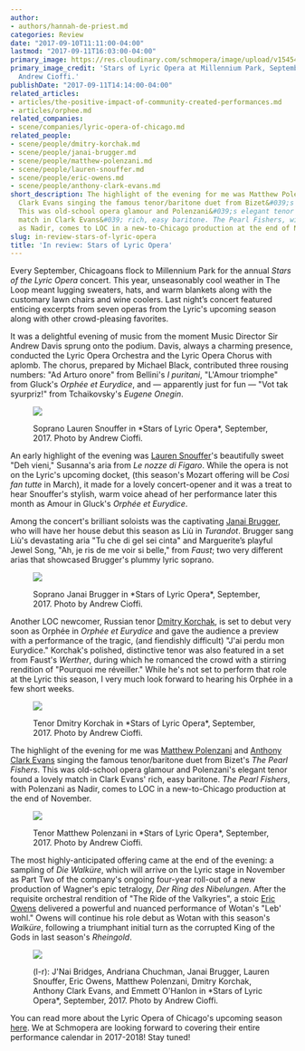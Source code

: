 ```yaml
---
author:
- authors/hannah-de-priest.md
categories: Review
date: "2017-09-10T11:11:00-04:00"
lastmod: "2017-09-11T16:03:00-04:00"
primary_image: https://res.cloudinary.com/schmopera/image/upload/v1545409169/media/webhook-uploads/1505153235530/2017-09-11---STARS-OF-LYRIC-OPERA-AT-MILLENNIUM-PARK_174_c.Andrew-Cioffi.jpg.jpg
primary_image_credit: 'Stars of Lyric Opera at Millennium Park, September, 2017. Photo:
  Andrew Cioffi.'
publishDate: "2017-09-11T14:14:00-04:00"
related_articles:
- articles/the-positive-impact-of-community-created-performances.md
- articles/orphee.md
related_companies:
- scene/companies/lyric-opera-of-chicago.md
related_people:
- scene/people/dmitry-korchak.md
- scene/people/janai-brugger.md
- scene/people/matthew-polenzani.md
- scene/people/lauren-snouffer.md
- scene/people/eric-owens.md
- scene/people/anthony-clark-evans.md
short_description: The highlight of the evening for me was Matthew Polenzani and Anthony
  Clark Evans singing the famous tenor/baritone duet from Bizet&#039;s The Pearl Fishers.
  This was old-school opera glamour and Polenzani&#039;s elegant tenor found a lovely
  match in Clark Evans&#039; rich, easy baritone. The Pearl Fishers, with Polenzani
  as Nadir, comes to LOC in a new-to-Chicago production at the end of November.
slug: in-review-stars-of-lyric-opera
title: 'In review: Stars of Lyric Opera'
---
```


Every September, Chicagoans flock to Millennium Park for the annual *Stars of the Lyric Opera* concert. This year, unseasonably cool weather in The Loop meant lugging sweaters, hats, and warm blankets along with the customary lawn chairs and wine coolers. Last night’s concert featured enticing excerpts from seven operas from the Lyric's upcoming season along with other crowd-pleasing favorites. 

It was a delightful evening of music from the moment Music Director Sir Andrew Davis sprung onto the podium. Davis, always a charming presence, conducted the Lyric Opera Orchestra and the Lyric Opera Chorus with aplomb. The chorus, prepared by Michael Black, contributed three rousing numbers: "Ad Arturo onore" from Bellini's *I puritani*, "L'Amour triomphe" from Gluck's *Orphée et Eurydice*, and — apparently just for fun — "Vot tak syurpriz!" from Tchaikovsky's *Eugene Onegin*. 

<figure data-type="image">

![](https://res.cloudinary.com/schmopera/image/upload/v1545409169/media/webhook-uploads/1505153313498/2017-09-11---Lauren-Snouffer_STARS-OF-LYRIC-OPERA-AT-MILLENNIUM-PARK_29_c.Andrew-Cioffi.jpg.jpg)
<figcaption>Soprano Lauren Snouffer in *Stars of Lyric Opera*, September, 2017. Photo by Andrew Cioffi.</figcaption>
</figure>

An early highlight of the evening was [Lauren Snouffer](/scene/people/lauren-snouffer/)'s beautifully sweet "Deh vieni," Susanna's aria from *Le nozze di Figaro*. While the opera is not on the Lyric's upcoming docket, (this season's Mozart offering will be *Così fan tutte* in March), it made for a lovely concert-opener and it was a treat to hear Snouffer's stylish, warm voice ahead of her performance later this month as Amour in Gluck's *Orphée et Eurydice*. 

Among the concert's brilliant soloists was the captivating [Janai Brugger](/scene/people/janai-brugger/), who will have her house debut this season as Liù in *Turandot*. Brugger sang Liù's devastating aria "Tu che di gel sei cinta" and Marguerite’s playful Jewel Song, "Ah, je ris de me voir si belle," from *Faust*; two very different arias that showcased Brugger's plummy lyric soprano.

<figure data-type="image">

![](https://res.cloudinary.com/schmopera/image/upload/v1545409169/media/webhook-uploads/1505153328380/2017-09-11---Janai-Brugger_STARS-OF-LYRIC-OPERA-AT-MILLENNIUM-PARK_52_c.Andrew-Cioffi.jpg.jpg)
<figcaption>Soprano Janai Brugger in *Stars of Lyric Opera*, September, 2017. Photo by Andrew Cioffi.</figcaption>
</figure>

Another LOC newcomer, Russian tenor [Dmitry Korchak](/scene/people/dmitry-korchak/), is set to debut very soon as Orphée in *Orphée et Eurydice* and gave the audience a preview with a performance of the tragic, (and fiendishly difficult) "J'ai perdu mon Eurydice." Korchak's polished, distinctive tenor was also featured in a set from Faust's *Werther*, during which he romanced the crowd with a stirring rendition of "Pourquoi me réveiller." While he's not set to perform that role at the Lyric this season, I very much look forward to hearing his Orphée in a few short weeks.

<figure data-type="image">

![](https://res.cloudinary.com/schmopera/image/upload/v1545409169/media/webhook-uploads/1505153356216/2017-09-011---Dmitry-Korchak_STARS-OF-LYRIC-OPERA-AT-MILLENNIUM-PARK_60_c.Andrew-Cioffi.jpg.jpg)
<figcaption>Tenor Dmitry Korchak in *Stars of Lyric Opera*, September, 2017. Photo by Andrew Cioffi.</figcaption>
</figure>

The highlight of the evening for me was [Matthew Polenzani](/talking-with-singers-matthew-polenzani/) and [Anthony Clark Evans](/scene/anthony-clark-evans/) singing the famous tenor/baritone duet from Bizet's *The Pearl Fishers*. This was old-school opera glamour and Polenzani's elegant tenor found a lovely match in Clark Evans' rich, easy baritone. *The Pearl Fishers*, with Polenzani as Nadir, comes to LOC in a new-to-Chicago production at the end of November. 

<figure data-type="image">

![](https://res.cloudinary.com/schmopera/image/upload/v1545409169/media/webhook-uploads/1505153369456/2017-09-11---Matthew-Polenzani_STARS-OF-LYRIC-OPERA-AT-MILLENNIUM-PARK_32_c.Andrew-Cioffi.jpg.jpg)
<figcaption>Tenor Matthew Polenzani in *Stars of Lyric Opera*, September, 2017. Photo by Andrew Cioffi.</figcaption>
</figure>

The most highly-anticipated offering came at the end of the evening: a sampling of *Die Walküre*, which will arrive on the Lyric stage in November as Part Two of the company's ongoing four-year roll-out of a new production of Wagner's epic tetralogy, *Der Ring des Nibelungen*. After the requisite orchestral rendition of "The Ride of the Valkyries", a stoic [Eric Owens](/scene/people/eric-owens/) delivered a powerful and nuanced performance of Wotan's "Leb' wohl." Owens will continue his role debut as Wotan with this season's *Walküre*, following a triumphant initial turn as the corrupted King of the Gods in last season's *Rheingold*. 

<figure data-type="image">

![](https://res.cloudinary.com/schmopera/image/upload/v1545409169/media/webhook-uploads/1505153449176/2017-09-11---J'nai-Bridges_Andriana-Chuchman_Janai-Brugger_Lauren-Snouffer_Eric-Owens_Matthew-Polenzani_Dmitry-Korchak_Anthony-Clark-Evans_Emmett-O'Hanlon_STARS-OF-LYRIC-OPERA-AT-MILLENNIUM-PARK_188_c.Andrew-Cioffi.jpg.jpg)
<figcaption>(l-r): J'Nai Bridges, Andriana Chuchman, Janai Brugger, Lauren Snouffer, Eric Owens, Matthew Polenzani, Dmitry Korchak, Anthony Clark Evans, and Emmett O'Hanlon in *Stars of Lyric Opera*, September, 2017. Photo by Andrew Cioffi.</figcaption>
</figure>

You can read more about the Lyric Opera of Chicago's upcoming season [here](https://www.lyricopera.org/concertstickets/1718-lyric-opera-season). We at Schmopera are looking forward to covering their entire performance calendar in 2017-2018! Stay tuned!
